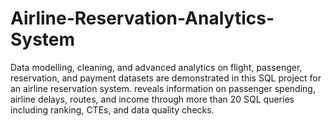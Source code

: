 # Airline-Reservation-Analytics-System
Data modelling, cleaning, and advanced analytics on flight, passenger, reservation, and payment datasets are demonstrated in this SQL project for an airline reservation system.  reveals information on passenger spending, airline delays, routes, and income through more than 20 SQL queries including ranking, CTEs, and data quality checks.
